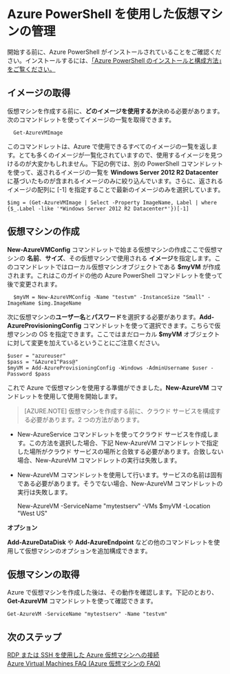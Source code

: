 <properties
   pageTitle="manage-vms-azure-powershell"
   description="Azure PowerShell を使用した仮想マシンの管理"
   services="virtual-machines"
   documentationCenter="windows"
   authors="singhkay"
   manager="timlt"
   editor=""/>

   <tags
   ms.service="virtual-machines"
   ms.devlang="na"
   ms.topic="article"
   ms.tgt_pltfrm="vm-windows"
   ms.workload="infrastructure-services"
   ms.date="02/20/2015"
   ms.author="kasing"/>

# Azure PowerShell を使用した仮想マシンの管理

開始する前に、Azure PowerShell がインストールされていることをご確認ください。インストールするには、[「Azure PowerShell のインストールと構成方法」をご覧ください。](../install-configure-powershell.md)

## イメージの取得

仮想マシンを作成する前に、**どのイメージを使用するか**決める必要があります。次のコマンドレットを使ってイメージの一覧を取得できます。

      Get-AzureVMImage

このコマンドレットは、Azure で使用できるすべてのイメージの一覧を返します。とても多くのイメージが一覧化されていますので、使用するイメージを見つけるのが大変かもしれません。下記の例では、別の PowerShell コマンドレットを使って、返されるイメージの一覧を **Windows Server 2012 R2 Datacenter** に基づいたものが含まれるイメージのみに絞り込んでいます。さらに、返されるイメージの配列に [-1] を指定することで最新のイメージのみを選択しています。

    $img = (Get-AzureVMImage | Select -Property ImageName, Label | where {$_.Label -like '*Windows Server 2012 R2 Datacenter*'})[-1]

## 仮想マシンの作成

**New-AzureVMConfig** コマンドレットで始まる仮想マシンの作成ここで仮想マシンの **名前**、**サイズ**、その仮想マシンで使用される **イメージ**を指定します。このコマンドレットではローカル仮想マシンオブジェクトである **$myVM** が作成されます。これはこのガイドの他の Azure PowerShell コマンドレットを使って後で変更されます。

      $myVM = New-AzureVMConfig -Name "testvm" -InstanceSize "Small" -ImageName $img.ImageName

次に仮想マシンの**ユーザー名**と**パスワード**を選択する必要があります。**Add-AzureProvisioningConfig** コマンドレットを使って選択できます。こちらで仮想マシンの OS を指定できます。ここではまだローカル **$myVM** オブジェクトに対して変更を加えているということにご注意ください。

    $user = "azureuser"
    $pass = "&Azure1^Pass@"
    $myVM = Add-AzureProvisioningConfig -Windows -AdminUsername $user -Password $pass

これで Azure で仮想マシンを使用する準備ができました。**New-AzureVM** コマンドレットを使用して使用を開始します。

> [AZURE.NOTE] 仮想マシンを作成する前に、クラウド サービスを構成する必要があります。2 つの方法があります。
* New-AzureService コマンドレットを使ってクラウド サービスを作成します。この方法を選択した場合、下記 New-AzureVM コマンドレットで指定した場所がクラウド サービスの場所と合致する必要があります。合致しない場合、New-AzureVM コマンドレットの実行は失敗します。
* New-AzureVM コマンドレットを使用して行います。サービスの名前は固有である必要があります。そうでない場合、New-AzureVM コマンドレットの実行は失敗します。

    New-AzureVM -ServiceName "mytestserv" -VMs $myVM -Location "West US"

**オプション**

**Add-AzureDataDisk** や **Add-AzureEndpoint** などの他のコマンドレットを使用して仮想マシンのオプションを追加構成できます。

## 仮想マシンの取得
Azure で仮想マシンを作成した後は、その動作を確認します。下記のとおり、**Get-AzureVM** コマンドレットを使って確認できます。

    Get-AzureVM -ServiceName "mytestserv" -Name "testvm"


## 次のステップ
[RDP または SSH を使用した Azure 仮想マシンへの接続](https://msdn.microsoft.com/library/azure/dn535788.aspx)<br>
[Azure Virtual Machines FAQ (Azure 仮想マシンの FAQ)](https://msdn.microsoft.com/library/azure/dn683781.aspx)

<!--HONumber=47-->
 